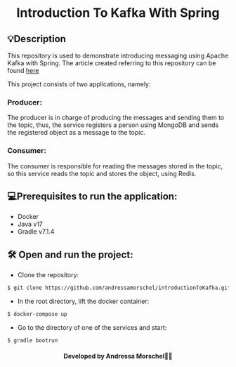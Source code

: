 <h1 align="center">Introduction To Kafka With Spring </h1>

## 💡Description
This repository is used to demonstrate introducing messaging using Apache Kafka with Spring. The article created referring to this repository can be found <a href="https://medium.com/@andressamorschel/apache-kafka-com-spring-na-pr%C3%A1tica-780d590572b0">here</a>

This project consists of two applications, namely:
### Producer:
The producer is in charge of producing the messages and sending them to the topic, thus, the service registers a person using MongoDB and sends the registered object as a message to the topic.
### Consumer:
The consumer is responsible for reading the messages stored in the topic, so this service reads the topic and stores the object, using Redis.
## 💻Prerequisites to run the application:
- Docker
- Java v17
- Gradle v7.1.4
## 🛠️ Open and run the project:
- Clone the repository:
```bash
$ git clone https://github.com/andressamorschel/introductionToKafka.git
```
- In the root directory, lift the docker container:
```bash
$ docker-compose up
```
- Go to the directory of one of the services and start:
```bash
$ gradle bootrun
```
<h4 align="center">Developed by Andressa Morschel👩‍💻</h4>
